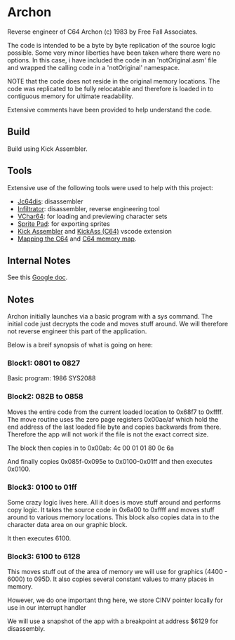 # Archon
Reverse engineer of C64 Archon (c) 1983 by Free Fall Associates.

The code is intended to be a byte by byte replication of the source logic possible. Some very minor liberties have
been taken where there were no options. In this case, i have included the code in an 'notOriginal.asm' file and wrapped
the calling code in a 'notOriginal' namespace.

NOTE that the code does not reside in the original memory locations. The code was replicated to be fully relocatable
and therefore is loaded in to contiguous memory for ultimate readability.

Extensive comments have been provided to help understand the code.

## Build
Build using Kick Assembler.

## Tools
Extensive use of the following tools were used to help with this project:

- [Jc64dis](https://iceteam.itch.io/jc64dis): disassembler
- [Infiltrator](https://csdb.dk/release/?id=100129): disassembler, reverse engineering tool
- [VChar64](https://github.com/ricardoquesada/vchar64): for loading and previewing character sets
- [Sprite Pad](https://csdb.dk/release/?id=132081): for exporting sprites
- [Kick Assembler](http://theweb.dk/KickAssembler/Main.html#frontpage) and [KickAss (C64)](https://marketplace.visualstudio.com/items?itemName=CaptainJiNX.kickass-c64&ssr=false#review-details)
  vscode extension
- [Mapping the C64](http://unusedino.de/ec64/technical/project64/mapping_c64.html) and [C64 memory map](http://unusedino.de/ec64/technical/project64/mapping_c64.html).

## Internal Notes
See this [Google doc](https://docs.google.com/document/d/1egaTTunRm6hVrAze3NAH2yh1l5LNVVXULeHMXNHla-w).

## Notes

Archon initially launches via a basic program with a sys command. The initial code just decrypts the code and
moves stuff around. We will therefore not reverse engineer this part of the application.

Below is a breif synopsis of what is going on here:

### Block1: 0801 to 0827
Basic program: 
1986 SYS2088

### Block2: 082B to 0858
Moves the entire code from the current loaded location to 0x68f7 to 0xffff. The move routine uses the zero page
registers 0x00ae/af which hold the end address of the last loaded file byte and copies backwards from there.
Therefore the app will not work if the file is not the exact correct size.

The block then copies in to 0x00ab: 4c 00 01 01 80 0c 6a

And finally copies 0x085f-0x095e to 0x0100-0x01ff and then executes 0x0100.

### Block3: 0100 to 01ff
Some crazy logic lives here. All it does is move stuff around and performs copy logic. It takes the source code in
0x6a00 to 0xffff and moves stuff around to various memory locations. This block also copies data in to the character
data area on our graphic block.

It then executes 6100.

### Block3: 6100 to 6128
This moves stuff out of the area of memory we will use for graphics (4400 - 6000) to 095D. It also copies several
constant values to many places in memory.

However, we do one important thng here, we store CINV pointer locally for use in our interrupt handler

We will use a snapshot of the app with a breakpoint at address $6129 for disassembly.
